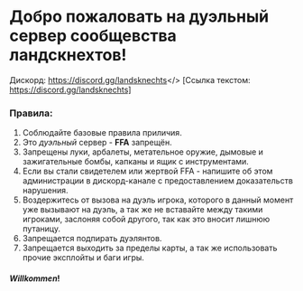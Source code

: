 # Добро пожаловать на дуэльный сервер **сообщевства ландскнехтов!**
Дискорд: <a id="LANDSKNECTS MORDHAU RUS">https://discord.gg/landsknechts</> [Ссылка текстом: https://discord.gg/landsknechts]
### **Правила:**
1. Соблюдайте базовые правила приличия.
2. Это *дуэльный* сервер - **FFA** запрещён.
3. Запрещены луки, арбалеты, метательное оружие, дымовые и зажигательные бомбы, капканы и ящик с инструментами.
4. Если вы стали свидетелем или жертвой FFA - напишите об этом администрации в дискорд-канале с предоставлением доказательств нарушения.
5. Воздержитесь от вызова на дуэль игрока, которого в данный момент уже вызывают на дуэль, а так же не вставайте между такими игроками, заслоняя собой другого, так как это вносит лишнюю путаницу.
6. Запрещается подпирать дуэлянтов.
7. Запрещается выходить за пределы карты, а так же использовать прочие эксплойты и баги игры.

#### ***Willkommen***! 
